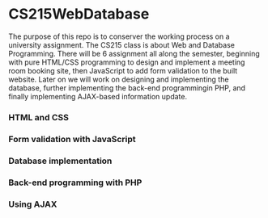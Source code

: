 # CS215WebDatabase

The purpose of this repo is to conserver the working process on a university assignment. The CS215 class is about Web and Database Programming. There will be 6 assignment all along the semester, beginning with pure HTML/CSS programming to design and implement a meeting room booking site, then JavaScript to add form validation to the built website. Later on we will work on designing and implementing the database, further implementing the back-end programmingin PHP, and finally implementing AJAX-based information update.

### HTML and CSS

### Form validation with JavaScript

### Database implementation

### Back-end programming with PHP

### Using AJAX
